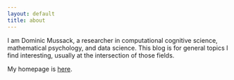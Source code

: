 ```yaml
---
layout: default
title: about
---
```

<!--{% marginfigure 'mf-fig-1' 'assets/img/brainpaper.png' 'My brain, taken from a neuroimaging course.' %}
-->

I am Dominic Mussack, a researcher in computational cognitive science, mathematical psychology, and data science. This blog is for general topics I find interesting, usually at the intersection of those fields. 

My homepage is [here](http://mussack.github.io).
